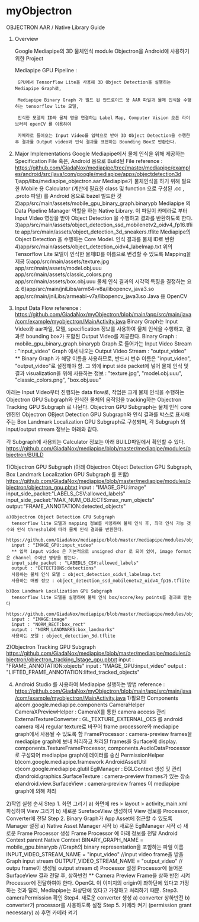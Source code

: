 # myObjectron

OBJECTRON AAR / Native Library Guide

1. Overview

    Google Mediapipe의 3D 물체인식 module Objectron을 Android에 사용하기 위한 Project
  
    Mediapipe GPU Pipeline : 

        GPU에서 Tensorflow Lite을 사용해 3D Object Detection을 실행하는 Mediapipe Graph로,

        Mediapipe Binary Graph 가 빌드 된 안드로이드 용 AAR 파일과 물체 인식을 수행하는 tensorflow lite 모델, 

        인식한 모델의 ID와 물체 명을 연결하는 Label Map, Computer Vision 오픈 라이브러리 openCV 를 이용하여 

        카메라로 들어오는 Input Video를 입력으로 받아 3D Object Detection을 수행한 후 결과를 Output video와 인식 결과를 표현하는 Bounding Box로 반환한다.
    

2. Major Implementations
  Google Mediapipe에서 물체 인식을 위해 제공하는 Specification File 혹은, Android 용으로 Build된 File
  reference : https://github.com/GiadaNox/mediapipe/tree/master/mediapipe/examples/android/src/java/com/google/mediapipe/apps/objectdetection3d
  1)app/libs/mediapipe_objectron.aar
    Mediapipe가 물체인식을 하기 위해 필요한 Mobile 용 Calculator (계산에 필요한 class 및 function  으로 구성된 .cc , .proto 파일) 를 Android 용으로 bazel 빌드한 것
  2)app/src/main/assets/mobile_gpu_binary_graph.binarypb
    Mediapipe 의 Data Pipeline Manager 역할을 하는 Native Library. 이 파일이 카메라로 부터 Input Video 영상을 받아 Object Detection 을 수행하고 결과를 반환하도록 한다.
  3)app/src/main/assets/object_detection_ssd_mobilenetv2_oidv4_fp16.tflite
    app/src/main/assets/object_detection_3d_sneakers.tflite
    Mediapipe의 Object Detection 을 수행하는 Core Model. 인식 결과를 물체 ID로 반환
  4)app/src/main/assets/object_detection_oidv4_labelmap.txt
    위의 Tensorflow Lite 모델이 인식한 물체ID를 이름으로 변경할 수 있도록 Mapping을 제공
  5)app/src/main/assets/texture.jpg
    app/src/main/assets/model.obj.uuu
    app/src/main/assets/classic_colors.png
    app/src/main/assets/box.obj.uuu
    물체 인식 결과의 시각적 특징을 결정하는 요소
  6)app/src/main/jniLibs/arm64-v8a/libopencv_java3.so
    app/src/main/jniLibs/armeabi-v7a/libopencv_java3.so
    Java 용 OpenCV
    
3. Input Data Flow
  reference : https://github.com/GiadaNox/myObjectron/blob/main/app/src/main/java/com/example/myobjectron/MainActivity.java
  Binary Graph는 Input Video와 aar파일, 모델, specification 정보를 사용하여 물체 인식을 수행하고, 결과로 bounding box가 포함된 Output Video를 제공한다.
  Binary Graph : mobile_gpu_binary_graph.binarypb
  Graph 로 들어가는 Input Video Stream : "input_video"
  Graph 에서 나오는 Output Video Stream : "output_video"
  ** Binary Graph 가 해당 이름을 사용하므로, 반드시 변수 이름은 "input_video", "output_video"로 설정해야 함.
  그 외에 input side packet에 넣어 물체 인식 및 결과 visualization을 위해 사용하는 정보 : "texture.jpg", "model.obj.uuu", "classic_colors.png", "box.obj.uuu"

  아래는 Input Video부터 진행되는 data flow로, 작업은 크게 물체 인식을 수행하는 Objectron GPU Subgraph와 인식한 물체의 움직임을 tracking하는 Objectron Tracking GPU Subgraph 로 나뉜다. 
  Objectron GPU Subgraph는 물체 인식 core 엔진인 Objectron OBject Detection GPU Subgraph와 인식 결과를 박스로 표시해주는 Box Landmark Localization GPU Subgraph로 구성되며, 
  각 Subgraph 의 input/output stream 정보는 아래와 같다. 
  
  각 Subgraph에 사용되는 Calculator 정보는 아래 BUILD파일에서 확인할 수 있다. 
  https://github.com/GiadaNox/mediapipe/blob/master/mediapipe/modules/objectron/BUILD

  1)Objectron GPU Subgraph
  (아래 Objectron Object Detection GPU Subgraph, Box Landmark Localization GPU Subgraph 를 포함) 
  https://github.com/GiadaNox/mediapipe/blob/master/mediapipe/modules/objectron/objectron_gpu.pbtxt
  input : "IMAGE_GPU:image"
  input_side_packet:"LABELS_CSV:allowed_labels"
  input_side_packet:"MAX_NUM_OBJECTS:max_num_objects"
  output:"FRAME_ANNOTATION:detected_objects"

    a)Objectron Object Detection GPU Subgraph
      tensorflow lite 모델과 mapping 정보를 사용하여 물체 인식 후, 최대 인식 가능 갯수와 인식 threshold에 따라 물체 인식 결과를 반환한다. 
      https://github.com/GiadaNox/mediapipe/blob/master/mediapipe/modules/objectron/object_detection_oid_v4_gpu.pbtxt
      input : "IMAGE_GPU:input_video"
      ** 입력 input video 은 기본적으로 unsigned char 로 되어 있어, image format 은 channel 수에만 영향을 받는다.
      input_side_packet : "LABEDLS_CSV:allowed_labels"
      output : "DETECTIONS:detections"
      사용하는 물체 인식 모델 : object_detection_oidv4_labelmap.txt
      사용하는 매핑 정보 : object_detection_ssd_mobilenetv2_oidv4_fp16.tflite

    b)Box Landmark Localization GPU Subgraph
      tensorflow lite 모델을 실행하여 물체 인식 box/score/key points를 결과로 받는다
      https://github.com/GiadaNox/mediapipe/blob/master/mediapipe/modules/objectron/box_landmark_gpu.pbtxt
      input : "IMAGE:image"
      input : "NORM_RECT:box_rect"
      output : "NORM_LANDMARKS:box_landmarks"
      사용하는 모델 : object_detection_3d.tflite

  2)Objectron Tracking GPU Subgraph
    https://github.com/GiadaNox/mediapipe/blob/master/mediapipe/modules/objectron/objectron_tracking_1stage_gpu.pbtxt
    input : "FRAME_ANNOTATION:objects"
    input : "IMAGE_GPU:input_video"
    output : "LIFTED_FRAME_ANNOTATION:lifted_tracked_objects"

 4. Android Studio 를 사용하여 Mediapipe 실행하는 방법
  reference : https://github.com/GiadaNox/myObjectron/blob/main/app/src/main/java/com/example/myobjectron/MainActivity.java
  1)필요한 Components
      a)com.google.mediapipe.components
        CameraHelper
        CameraXPreviewHelper : CameraX를 통한 camera access 관리
        ExternalTextureConverter : GL_TEXTURE_EXTERNAL_OES 를 android camera 에서 regular texture로 바꾸어 frame processore와 mediapipe graph에서 사용될 수 있도록 함
        FrameProcessor : camera-preview frames을 mediapipe graph에 보내 처리하고 처리된 frames을 Surface에 display. components.TextureFrameProcessor, components.AudioDataProcessor 로 구성되어 mediapipe graph에 데이터를 송신
        PermissionHelper
      b)com.google.mediapipe.framework
        AndroidAssetUtil
      c)com.google.mediapipe.glutil
        EglManager : EGLContext 생성 및 관리
      d)android.graphics.SurfaceTexture : camera-preview frames가 있는 장소
      e)android.view.SurfaceView : camera-preview frames 이 mediapipe graph에 의해 처리

  2)작업 실행 순서
      Step 1. 화면 그리기
        a) 화면에 res > layout > activity_main.xml 파싱하여 View 그리기
        b) 새로운 SurefaceView 생성하여 View 정보를 Processor, Converter에 전달
      Step 2. Binary Graph가 App Asset에 접근할 수 있도록 Manager 설정
        a) Native Asset Manager 시작
        b) 새로운 EglManager 시작
        c) 새로운 Frame Processor 생성
          Frame Processor 에 아래 정보를 전달
          Android Context
          parent Native Context
          BINARY_GRAPH_NAME = mobile_gpu.binarypb //Graph의 binary representation을 포함하는 파일 이름
          INPUT_VIDEO_STREAM_NAME = "input_video" //input video frame을 받을 Graph input stream 
          OUTPUT_VIDEO_STREAM_NAME = "output_video" // outpu frame이 생성될 output stream
          d) Processor 설정
          Processor에 들어온 SurfaceView 결과 전달 후, 상하반전
          ** Camera Preview Frame을 상하 반전 시켜 Processor에 전달하여야 한다.
          OpenGL 이 이미지의 origin이 좌하단에 있다고 가정하는 것과 달리, Mediapipe는 좌상단에 있다고 가정하고 처리하기 때문.
      Step3. cameraPermission 확인
      Step4. 새로운 converter 생성
        a) converter 상하반전
        b) converter가 processor를 사용하도록 설정
      Step 5. 카메라 켜기 (permission grant necessary)
        a) 후면 카메라 켜기
